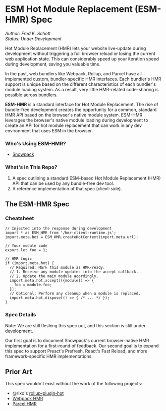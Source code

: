 # ESM Hot Module Replacement (ESM-HMR) Spec

*Author: Fred K. Schott*  
*Status: Under Development*

Hot Module Replacement (HMR) lets your website live-update during development without triggering a full browser reload or losing the current web application state. This can considerably speed up your iteration speed during development, saving you valuable time.

In the past, web bundlers like Webpack, Rollup, and Parcel have all implemented custom, bundler-specific HMR interfaces. Each bundler's HMR support is unique based on the different characteristics of each bundler's module loading system. As a result, very little HMR-related code-sharing is possible across bundlers.

**ESM-HMR** is a standard interface for Hot Module Replacement. The rise of bundle-free development creates the opportunity for a common, standard HMR API based on the browser's native module system. ESM-HMR leverages the browser's native module loading during development to create an API for hot module replacement that can work in any dev environment that uses ESM in the browser.

### Who's Using ESM-HMR?

- [Snowpack](http://snowpack.dev/)

### What's in This Repo?

1. A spec outlining a standard ESM-based Hot Module Replacement (HMR) API that can be used by any bundle-free dev tool.
2. A reference implementation of that spec (client-side).

## The ESM-HMR Spec

### Cheatsheet

```
// Injected into the response during development
import * as ESM_HMR from '/hmr-client-runtime.js';
import.meta.hot = ESM_HMR.createHotContext(import.meta.url);

// Your module code
export let foo = 1;

// HMR Logic
if (import.meta.hot) {
  // Required: Mark this module as HMR-ready.
  // 1. Receive any module updates into the accept callback.
  // 2. Update the main module acordingly.
  import.meta.hot.accept(({module}) => {
    foo = module.foo;
  });
  // Optional: Perform any cleanup when a module is replaced.
  import.meta.hot.dispose(() => { /* ... */ });
}
```

### Spec Details

Note: We are still fleshing this spec out, and this section is still under development. 

Our first goal is to document Snowpack's current browser-native HMR implementation for a first-round of feedback. Our second goal is to expand this spec to support Preact's Prefresh, React's Fast Reload, and more framework-specific HMR implementations. 



## Prior Art

This spec wouldn't exist without the work of the following projects:

- @rixo's [rollup-plugin-hot](https://github.com/rixo/rollup-plugin-hot)
- [Webpack HMR](https://webpack.js.org/concepts/hot-module-replacement/)
- [Parcel HMR](https://parceljs.org/hmr.html)
